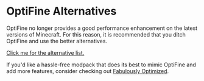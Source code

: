 # OptiFine Alternatives
OptiFine no longer provides a
good performance enhancement on
the latest versions of Minecraft.
For this reason, it is recommended
that you ditch OptiFine and use the
better alternatives.

[Click me for the alternative list.](https://lambdaurora.dev/optifine_alternatives/)

If you'd like a hassle-free
modpack that does its best to
mimic OptiFine and add more features,
consider checking out
[Fabulously Optimized](https://modrinth.com/modpack/fabulously-optimized).
